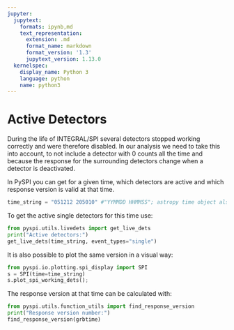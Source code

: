 ```yaml
---
jupyter:
  jupytext:
    formats: ipynb,md
    text_representation:
      extension: .md
      format_name: markdown
      format_version: '1.3'
      jupytext_version: 1.13.0
  kernelspec:
    display_name: Python 3
    language: python
    name: python3
---
```


# Active Detectors

During the life of INTEGRAL/SPI several detectors stopped working correctly and were therefore disabled. In our analysis we need to take this into account, to not include a detector with 0 counts all the time and because the response for the surrounding detectors change when a detector is deactivated. 

In PySPI you can get for a given time, which detectors are active and which response version is valid at that time.

```python
time_string = "051212 205010" #"YYMMDD HHMMSS"; astropy time object also possible
```

To get the active single detectors for this time use:

```python
from pyspi.utils.livedets import get_live_dets
print("Active detectors:")
get_live_dets(time_string, event_types="single")
```

It is also possible to plot the same version in a visual way:

```python
from pyspi.io.plotting.spi_display import SPI
s = SPI(time=time_string)
s.plot_spi_working_dets();
```

The response version at that time can be calculated with:
```python
from pyspi.utils.function_utils import find_response_version
print("Response version number:")
find_response_version(grbtime)
```
